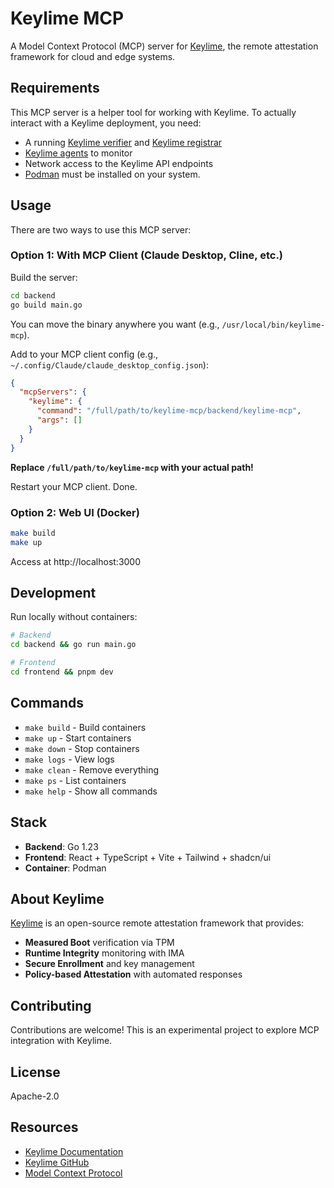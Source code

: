 # Keylime MCP

A Model Context Protocol (MCP) server for [Keylime](https://keylime.dev), the remote attestation framework for cloud and edge systems.

## Requirements

This MCP server is a helper tool for working with Keylime. To actually interact with a Keylime deployment, you need:

- A running [Keylime verifier](https://docs.redhat.com/en/documentation/red_hat_enterprise_linux/9/html/security_hardening/assembly_ensuring-system-integrity-with-keylime_security-hardening#configuring-keylime-verifier_assembly_ensuring-system-integrity-with-keylime) and [Keylime registrar](https://docs.redhat.com/en/documentation/red_hat_enterprise_linux/9/html/security_hardening/assembly_ensuring-system-integrity-with-keylime_security-hardening#configuring-keylime-registrar_assembly_ensuring-system-integrity-with-keylime)
- [Keylime agents](https://docs.redhat.com/en/documentation/red_hat_enterprise_linux/9/html/security_hardening/assembly_ensuring-system-integrity-with-keylime_security-hardening#configuring-keylime-agent_assembly_ensuring-system-integrity-with-keylime) to monitor
- Network access to the Keylime API endpoints
- [Podman](https://podman.io/getting-started/installation) must be installed on your system.

## Usage

There are two ways to use this MCP server:

### Option 1: With MCP Client (Claude Desktop, Cline, etc.)

Build the server:
```bash
cd backend
go build main.go
```

You can move the binary anywhere you want (e.g., `/usr/local/bin/keylime-mcp`).

Add to your MCP client config (e.g., `~/.config/Claude/claude_desktop_config.json`):
```json
{
  "mcpServers": {
    "keylime": {
      "command": "/full/path/to/keylime-mcp/backend/keylime-mcp",
      "args": []
    }
  }
}
```

**Replace `/full/path/to/keylime-mcp` with your actual path!**

Restart your MCP client. Done.

### Option 2: Web UI (Docker)

```bash
make build
make up
```
Access at http://localhost:3000

## Development

Run locally without containers:

```bash
# Backend
cd backend && go run main.go

# Frontend
cd frontend && pnpm dev
```

## Commands

- `make build` - Build containers
- `make up` - Start containers
- `make down` - Stop containers  
- `make logs` - View logs
- `make clean` - Remove everything
- `make ps` - List containers
- `make help` - Show all commands

## Stack

- **Backend**: Go 1.23
- **Frontend**: React + TypeScript + Vite + Tailwind + shadcn/ui
- **Container**: Podman

## About Keylime

[Keylime](https://keylime.dev) is an open-source remote attestation framework that provides:

- **Measured Boot** verification via TPM
- **Runtime Integrity** monitoring with IMA
- **Secure Enrollment** and key management
- **Policy-based Attestation** with automated responses

## Contributing

Contributions are welcome! This is an experimental project to explore MCP integration with Keylime.

## License

Apache-2.0

## Resources

- [Keylime Documentation](https://keylime-docs.readthedocs.io/)
- [Keylime GitHub](https://github.com/keylime/keylime)
- [Model Context Protocol](https://modelcontextprotocol.io/)
